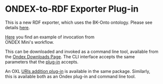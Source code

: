 # ONDEX-to-RDF Exporter Plug-in

This is a new RDF exporter, which uses the BK-Onto ontology. Please see details [here](src/main/java/net/sourceforge/ondex/rdf/export/package-info.java).

[Here](src/main/assembly/resources/examples/text_mining_wf.xml) you find an example of invocation from  
ONDEX Mini's workflow.  

This can be downloaded and invoked as a command line tool, available from the [Ondex Downloads Page][10]. 
The CLI interface accepts the same parameters that the [plug-in][20] accepts.

An OXL [URIs addition plug-in][30] is available in the same package. Similarly, this is available both as an Ondex plug-in 
and command line tool.

[10]: https://github.com/Rothamsted/knetbuilder/wiki/Downloads#rdf-exporter
[20]: https://github.com/Rothamsted/knetbuilder/blob/master/ondex-knet-builder/modules/rdf-export-2/src/main/java/net/sourceforge/ondex/rdf/export/RDFExporterPlugin.java
[30]: https://github.com/Rothamsted/knetbuilder/blob/master/ondex-knet-builder/modules/rdf-export-2/src/main/java/net/sourceforge/ondex/rdf/export/URIAdditionPlugin.java
